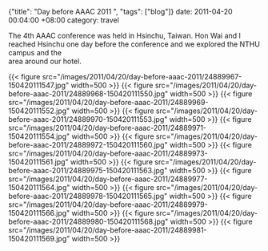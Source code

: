 {"title": "Day before AAAC 2011  ", "tags": ["blog"]}
date: 2011-04-20 00:04:00 +08:00
category: travel

The 4th AAAC conference was held in Hsinchu, Taiwan. Hon Wai and I reached Hsinchu one day before the conference and we explored the NTHU campus and the <br>area around our hotel.

{{< figure src="/images/2011/04/20/day-before-aaac-2011/24889967-150420111547.jpg" width=500 >}}
{{< figure src="/images/2011/04/20/day-before-aaac-2011/24889968-150420111550.jpg" width=500 >}}
{{< figure src="/images/2011/04/20/day-before-aaac-2011/24889969-150420111552.jpg" width=500 >}}
{{< figure src="/images/2011/04/20/day-before-aaac-2011/24889970-150420111553.jpg" width=500 >}}
{{< figure src="/images/2011/04/20/day-before-aaac-2011/24889971-150420111554.jpg" width=500 >}}
{{< figure src="/images/2011/04/20/day-before-aaac-2011/24889972-150420111560.jpg" width=500 >}}
{{< figure src="/images/2011/04/20/day-before-aaac-2011/24889973-150420111561.jpg" width=500 >}}
{{< figure src="/images/2011/04/20/day-before-aaac-2011/24889975-150420111563.jpg" width=500 >}}
{{< figure src="/images/2011/04/20/day-before-aaac-2011/24889977-150420111564.jpg" width=500 >}}
{{< figure src="/images/2011/04/20/day-before-aaac-2011/24889978-150420111565.jpg" width=500 >}}
{{< figure src="/images/2011/04/20/day-before-aaac-2011/24889979-150420111566.jpg" width=500 >}}
{{< figure src="/images/2011/04/20/day-before-aaac-2011/24889980-150420111568.jpg" width=500 >}}
{{< figure src="/images/2011/04/20/day-before-aaac-2011/24889981-150420111569.jpg" width=500 >}}

